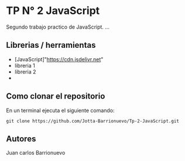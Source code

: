 # TP N° 2 JavaScript

Segundo trabajo practico de JavaScript.
...

## Librerias / herramientas 

- [JavaScript]"https://cdn.jsdelivr.net" 
- libreria 1
- libreria 2
- 
 ## Como clonar el repositorio
 En un terminal ejecuta el siguiente comando:

```
git clone https://github.com/Jotta-Barrionuevo/Tp-2-JavaScript.git

```
## Autores

Juan carlos Barrionuevo
